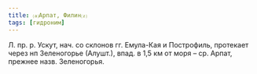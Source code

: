 ```yaml
---
title: ⒜Арпат, Филин⒵
tags: [гидроним]
---
```


Л. пр. р. Ускут, нач. со склонов гг. Емула-Кая и Построфиль, протекает через нп
Зеленогорье (Алушт.), впад. в 1,5 км от моря – ср. Арпат, прежнее назв.
Зеленогорья.
